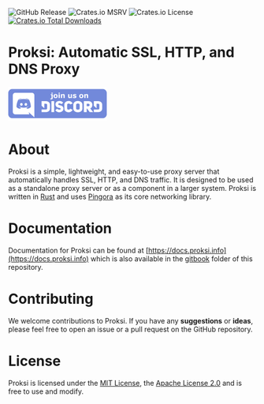 
![GitHub Release](https://img.shields.io/github/v/release/luizfonseca/proksi?style=for-the-badge)
![Crates.io MSRV](https://img.shields.io/crates/msrv/proksi?style=for-the-badge)
![Crates.io License](https://img.shields.io/crates/l/proksi?style=for-the-badge)
[![Crates.io Total Downloads](https://img.shields.io/crates/d/proksi?style=for-the-badge)](https://crates.io/crates/proksi)

# Proksi: Automatic SSL, HTTP, and DNS Proxy

<img src="./assets/discord.png" alt="discord-logo" width="200"/>


# About

Proksi is a simple, lightweight, and easy-to-use proxy server that automatically handles SSL, HTTP, and DNS traffic. It is designed to be used as a standalone proxy server or as a component in a larger system. Proksi is written in [Rust](https://www.rust-lang.org/) and uses [Pingora](https://github.com/cloudflare/pingora) as its core networking library.


# Documentation
Documentation for Proksi can be found at [https://docs.proksi.info](https://docs.proksi.info) which is also available in the [gitbook](./gitbook/)  folder of this repository.


# Contributing
We welcome contributions to Proksi. If you have any **suggestions** or **ideas**, please feel free to open an issue or a pull request on the GitHub repository.

# License
Proksi is licensed under the [MIT License](https://github.com/luizfonseca/proksi/blob/main/LICENSE), the [Apache License 2.0](https://github.com/luizfonseca/proksi/blob/main/LICENSE-APACHE) and is free to use and modify.



